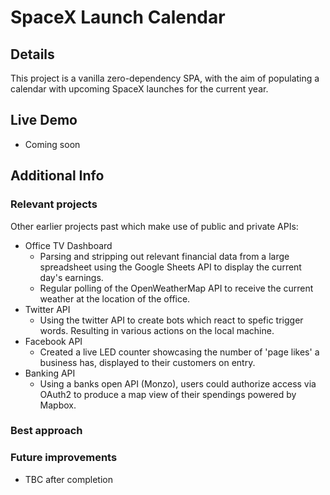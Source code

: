 # SpaceX Launch Calendar
## Details
This project is a vanilla zero-dependency SPA, with the aim of populating a calendar with upcoming SpaceX launches for the current year.


## Live Demo
- Coming soon


## Additional Info

### Relevant projects
Other earlier projects past which make use of public and private APIs:
- Office TV Dashboard
  - Parsing and stripping out relevant financial data from a large spreadsheet using the Google Sheets API to display the current day's earnings.
  - Regular polling of the OpenWeatherMap API to receive the current weather at the location of the office. 
- Twitter API
  - Using the twitter API to create bots which react to spefic trigger words. Resulting in various actions on the local machine.
- Facebook API
  - Created a live LED counter showcasing the number of 'page likes' a business has, displayed to their customers on entry.
- Banking API
  - Using a banks open API (Monzo), users could authorize access via OAuth2 to produce a map view of their spendings powered by Mapbox.


### Best approach

### Future improvements
- TBC after completion